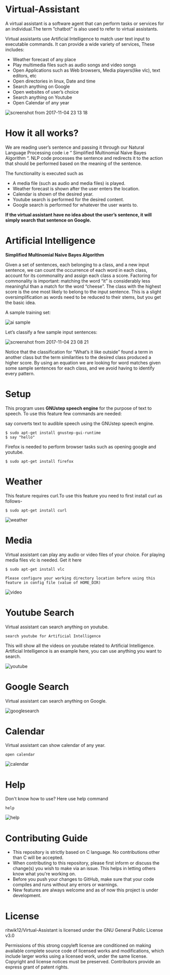 # Virtual-Assistant
A virtual assistant is a software agent that can perform tasks or services for an individual.The term
”chatbot” is also used to refer to virtual assistants.

Virtual assistants use Artificial Intelligence to match user text input to executable commands.
It can provide a wide variety of services, These includes:

<ul>
<li>Weather forecast of any place</li> 
<li>Play multimedia files such as audio songs and video songs</li> 
<li>Open Applications such as Web browsers, Media players(like vlc), text editors, etc</li>
<li>Open directories in linux, Date and time</li> 
<li>Search anything on Google</li> 
<li>Open websites of user’s choice</li>
<li>Search anything on Youtube</li>
<li>Open Calendar of any year</li>  
</ul>

![screenshot from 2017-11-04 23 13 18](https://user-images.githubusercontent.com/20038775/32407915-c80e1a72-c1b5-11e7-83f4-efafcf7d3c85.png)

# How it all works?

We are reading user’s sentence and passing it through our Natural Language Processing code i.e “ Simplified Multinomial Naive Bayes Algorithm “. NLP code processes the sentence and redirects it to the action that should be performed based on the meaning of the sentence.

The functionality is executed such as 
<ul>
<li>A media file (such as audio and media files) is played.
<li>Weather forecast is shown after the user enters the location.
<li>Calendar is shown of the desired year.
<li>Youtube search is performed for the desired content.
<li>Google search is performed for whatever the user wants to. 
</ul>

**If the virtual assistant have no idea about the user’s sentence, it will simply search that sentence on Google.**

# Artificial Intelligence

**Simplified Multinomial Naive Bayes Algorithm**

Given a set of sentences, each belonging to a class, and a new input sentence, we can count the occurrence of each word in each class, account for its commonality and assign each class a score. Factoring for commonality is important: matching the word “it” is considerably less meaningful than a match for the word “cheese”. The class with the highest score is the one most likely to belong to the input sentence. This is a slight oversimplification as words need to be reduced to their stems, but you get the basic idea.

A sample training set:


![ai sample](https://user-images.githubusercontent.com/20038775/32407882-50b9dc54-c1b5-11e7-9b61-5617e1c849ba.png)

Let’s classify a few sample input sentences:

![screenshot from 2017-11-04 23 08 21](https://user-images.githubusercontent.com/20038775/32407872-1df10b26-c1b5-11e7-988b-d6ec965761f7.png)

Notice that the classification for “What’s it like outside” found a term in another class but the term similarities to the desired class produced a higher score. By using an equation we are looking for word matches given some sample sentences for each class, and we avoid having to identify every pattern.

# Setup

This program uses <b>GNUstep speech engine</b> for the purpose of text to speech.
To use this feature few commands are needed:

say converts text to audible speech using the GNUstep speech engine.

```
$ sudo apt-get install gnustep-gui-runtime
$ say "hello"
```
Firefox is needed to perform browser tasks such as opening google and youtube.

```
$ sudo apt-get install firefox
```

# Weather

This feature requires curl.To use this feature you need to first install curl as follows-

```
$ sudo apt-get install curl
```

![weather](https://user-images.githubusercontent.com/20038775/32407551-c93bc9b2-c1b0-11e7-8daf-51ee917136c6.PNG)

# Media

Virtual assistant can play any audio or video files of your choice.
For playing media files vlc is needed.
Get it here 
```
$ sudo apt-get install vlc
```
```
Please configure your working directory location before using this feature in config file (value of HOME_DIR)
```
![video](https://user-images.githubusercontent.com/20038775/32407550-c8dfc766-c1b0-11e7-8f29-65233b7d1861.PNG)

# Youtube Search

Virtual assistant can search anything on youtube.
```
search youtube for Artificial Intelligence
```
This will show all the videos on youtube related to Artificial Intelligence.
Artificial Intelligence is an example here, you can use anything you want to search.

![youtube](https://user-images.githubusercontent.com/20038775/32407552-c986ec44-c1b0-11e7-9be2-d3a80426207c.PNG)

# Google Search

Virtual assistant can search anything on Google.

![googlesearch](https://user-images.githubusercontent.com/20038775/32407547-c85a9352-c1b0-11e7-9a48-32bd2c94a332.PNG)

# Calendar

Virtual assistant can show calendar of any year.

```
open calendar
```

![calendar](https://user-images.githubusercontent.com/20038775/32407545-c8026a06-c1b0-11e7-81b5-31a089fd5b65.PNG)

# Help

Don't know how to use?
Here use help command

```
help
```

![help](https://user-images.githubusercontent.com/20038775/32407549-c89d5cd2-c1b0-11e7-867a-d5032922315a.PNG)

# Contributing Guide
<ul>
<li>This repository is strictly based on C language. No contributions other than C will be accepted.</li>
<li>When contributing to this repository, please first inform or discuss the change(s) you wish to make via an issue. This helps in letting   others know what you're working on.</li>
<li>Before you push your changes to GitHub, make sure that your code compiles and runs without any errors or warnings.</li>
<li>New features are always welcome and as of now this project is under development.</li>
</ul>


# License

ritwik12/Virtual-Assistant is licensed under the
GNU General Public License v3.0

Permissions of this strong copyleft license are conditioned on making available complete source code of licensed works and modifications, which include larger works using a licensed work, under the same license. Copyright and license notices must be preserved. Contributors provide an express grant of patent rights.




